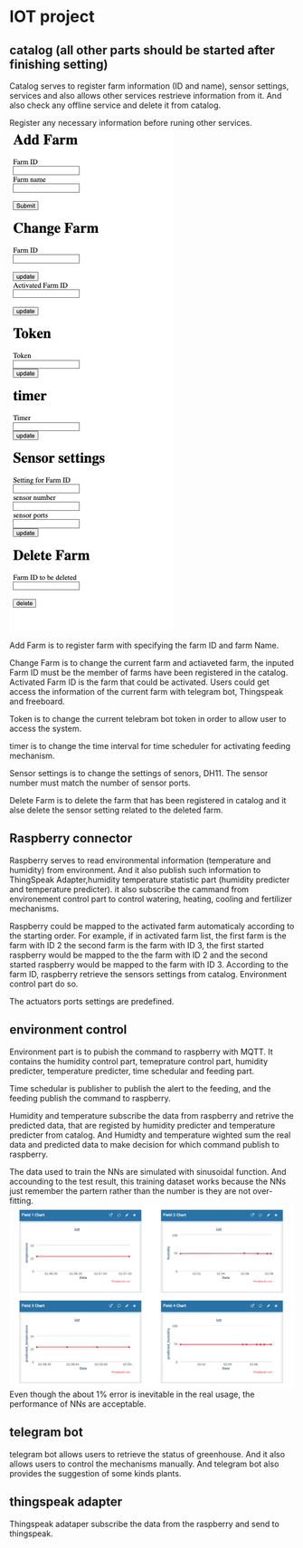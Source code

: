 # IOT project

## catalog (all other parts should be started after finishing setting)

Catalog serves to register farm information (ID and name), sensor settings, services and also allows other services restrieve information from it. And also check any offline service and delete it from catalog.

Register any necessary information before runing other services.
![img](./catalog.png)

Add Farm is to register farm with specifying the farm ID and farm Name.

Change Farm is to change the current farm and actiaveted farm, the inputed Farm ID must be the member of farms have been registered in the catalog. Activated Farm ID is the farm that could be activated. Users could get access the information of the current farm with telegram bot, Thingspeak and freeboard.

Token is to change the current telebram bot token in order to allow user to access the system. 

timer is to change the time interval for time scheduler for activating feeding mechanism.

Sensor settings is to change the settings of senors, DH11. The sensor number must match the number of sensor ports.

Delete Farm is to delete the farm that has been registered in catalog and it alse delete the sensor setting related to the deleted farm.

## Raspberry connector
Raspberry serves to read environmental information (temperature and humidity) from environment. And it also publish such information to ThingSpeak Adapter,humidity temperature statistic part (humidity predicter and temperature predicter). it also subscribe the cammand from environement control part to control watering, heating, cooling and fertilizer mechanisms.

Raspberry could be mapped to the activated farm automaticaly according to the starting order. For example, if in activated farm list, the first farm is the farm with ID 2 the second farm is the farm with ID 3, the first started raspberry would be mapped to the the farm with ID 2 and the second started raspberry would be mapped to the farm with ID 3. According to the farm ID, raspberry retrieve the sensors settings from catalog. Environment control part do so.

The actuators ports settings are predefined.

## environment control

Environment part is to pubish the command to raspberry with MQTT. It contains the humidity control part, temeprature control part, humidity predicter, temperature predicter, time schedular and feeding part.

Time schedular is publisher to publish the alert to the feeding, and the feeding publish the command to raspberry. 

Humidity and temperature subscribe the data from raspberry and retrive the predicted data, that are registed by humidity predicter and temperature predicter from catalog. And Humidty and temperature wighted sum the real data and predicted data to make decision for which command publish to raspberry.

The data used to train the NNs are simulated with sinusoidal function. And accounding to the test result, this training dataset works because the NNs just remember the partern rather than the number is they are not over-fitting. 
![img](./results.png)
Even though the about 1% error is inevitable in the real usage, the performance of NNs are acceptable.

## telegram bot

telegram bot allows users to retrieve the status of greenhouse. And it also allows users to control the mechanisms manually. And telegram bot also provides the suggestion of some kinds plants. 

## thingspeak adapter

Thingspeak adataper subscribe the data from the raspberry and send to thingspeak.